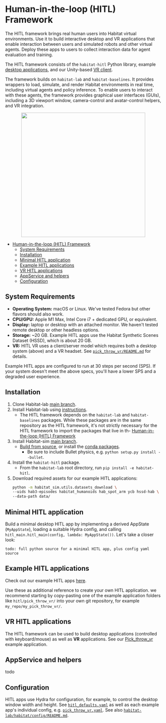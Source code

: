 # Human-in-the-loop (HITL) Framework

The HITL framework brings real human users into Habitat virtual environments. Use it to build interactive desktop and VR applications that enable interaction between users and simulated robots and other virtual agents. Deploy these apps to users to collect interaction data for agent evaluation and training.

The HITL framework consists of the `habitat-hitl` Python library, example [desktop applications](../examples/hitl/), and our Unity-based [VR client](../examples/hitl/pick_throw_vr/README.md#vr).

The framework builds on `habitat-lab` and `habitat-baselines`. It provides wrappers to load, simulate, and render Habitat environments in real time, including virtual agents and policy inference. To enable users to interact with these agents, the framework provides graphical user interfaces (GUIs), including a 3D viewport window, camera-control and avatar-control helpers, and VR integration.

<p align="center">
  <img src="../res/img/hitl_tool.gif" height=400>
</p>

- [Human-in-the-loop (HITL) Framework](#human-in-the-loop-hitl-framework)
  - [System Requirements](#system-requirements)
  - [Installation](#installation)
  - [Minimal HITL application](#minimal-hitl-application)
  - [Example HITL applications](#example-hitl-applications)
  - [VR HITL applications](#vr-hitl-applications)
  - [AppService and helpers](#appservice-and-helpers)
  - [Configuration](#configuration)

## System Requirements
* **Operating System:** macOS or Linux. We've tested Fedora but other flavors should also work.
* **CPU/GPU:** Apple M1 Max, Intel Core i7 + dedicated GPU, or equivalent.
* **Display:** laptop or desktop with an attached monitor. We haven't tested remote desktop or other headless options.
* **Storage:** ~20 GB. Example HITL apps use the Habitat Synthetic Scenes Dataset (HSSD), which is about 20 GB.
* **VR:** HITL VR uses a client/server model which requires both a desktop system (above) and a VR headset. See [`pick_throw_vr/README.md`](../examples/hitl/pick_throw_vr/README.md) for details.

Example HITL apps are configured to run at 30 steps per second (SPS). If your system doesn't meet the above specs, you'll have a lower SPS and a degraded user experience.

## Installation
1. Clone Habitat-lab [main branch](https://github.com/facebookresearch/habitat-lab).
2. Install Habitat-lab using [instructions](https://github.com/facebookresearch/habitat-lab#installation).
    * The HITL framework depends on the `habitat-lab` and `habitat-baselines` packages. While these packages are in the same repository as the HITL framework, it's not strictly necessary for the HITL framework to import the packages that live in th- [Human-in-the-loop (HITL) Framework](#human-in-the-loop-hitl-framework)
3. Install Habitat-sim [main branch](https://github.com/facebookresearch/habitat-sim).
    * [Build from source](https://github.com/facebookresearch/habitat-sim/blob/main/BUILD_FROM_SOURCE.md), or install the [conda packages](https://github.com/facebookresearch/habitat-sim#recommended-conda-packages).
        * Be sure to include Bullet physics, e.g. `python setup.py install --bullet`.
4. Install the `habitat-hitl` package.
    * From the `habitat-lab` root directory, run `pip install -e habitat-hitl`.
5. Download required assets for our example HITL applications:
    ```bash
    python -m habitat_sim.utils.datasets_download \
    --uids hab3-episodes habitat_humanoids hab_spot_arm ycb hssd-hab \
    --data-path data/
    ```

## Minimal HITL application

Build a minimal desktop HITL app by implementing a derived AppState (`MyAppState`), loading a suitable Hydra config, and calling `hitl_main.hitl_main(config, lambda: MyAppState())`. Let's take a closer look:
```
todo: full python source for a minimal HITL app, plus config yaml source
```

## Example HITL applications

Check out our example HITL apps [here](../examples/hitl/).

Use these as additional reference to create your own HITL application. we recommend starting by copy-pasting one of the example application folders like `hitl/pick_throw_vr/` into your own git repository, for example `my_repo/my_pick_throw_vr/`.

## VR HITL applications

The HITL framework can be used to build desktop applications (controlled with keyboard/mouse) as well as **VR** applications. See our [Pick_throw_vr](../examples/hitl/pick_throw_vr/README.md) example application.

## AppService and helpers

todo

## Configuration

HITL apps use Hydra for configuration, for example, to control the desktop window width and height. See [`hitl_defaults.yaml`](./config/hitl_defaults.yaml) as well as each example app's individual config, e.g. [`pick_throw_vr.yaml`](../examples/hitl/pick_throw_vr/config/pick_throw_vr.yaml). See also [`habitat-lab/habitat/config/README.md`](../habitat-lab/habitat/config/README.md).
